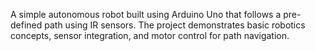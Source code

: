 A simple autonomous robot built using Arduino Uno that follows a pre-defined path using IR sensors. The project demonstrates basic robotics concepts, sensor integration, and motor control for path navigation.
